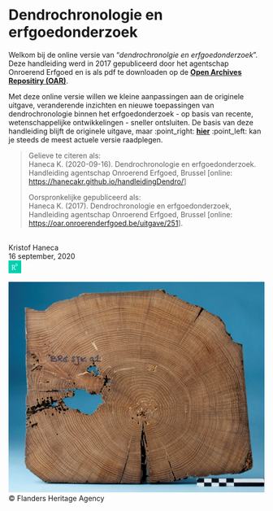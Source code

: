 
# Dendrochronologie en erfgoedonderzoek

Welkom bij de online versie van “*dendrochronolgie en
erfgoedonderzoek*”. Deze handleiding werd in 2017 gepubliceerd door
het agentschap Onroerend Erfgoed en is als pdf te downloaden op de
[**Open Archives Repositiry
(OAR)**](https://oar.onroerenderfgoed.be/item/437).

Met deze online versie willen we kleine aanpassingen aan de originele
uitgave, veranderende inzichten en nieuwe toepassingen van
dendrochronologie binnen het erfgoedonderzoek - op basis van recente,
wetenschappelijke ontwikkelingen - sneller ontsluiten. De basis van deze
handleiding blijft de originele uitgave, maar :point\_right:
[**hier**](https://hanecakr.github.io/handleidingDendro/) :point\_left:
kan je steeds de meest actuele versie raadplegen.

> Gelieve te citeren als: <br/> Haneca K. (2020-09-16).
> Dendrochronologie en erfgoedonderzoek. Handleiding agentschap
> Onroerend Erfgoed, Brussel \[online:
> <https://hanecakr.github.io/handleidingDendro/>\]
> 
> Oorspronkelijke gepubliceerd als: <br/> Haneca K. (2017).
> Dendrochronologie en erfgoedonderzoek, Handleiding agentschap
> Onroerend Erfgoed, Brussel \[online:
> <https://oar.onroerenderfgoed.be/uitgave/251>\].

<br/> Kristof Haneca <br/> 16 september, 2020<br/>
[![](./figuren/RG.png)](https://www.researchgate.net/profile/Kristof_Haneca)

![](./figuren/cover.jpg) © Flanders Heritage Agency
